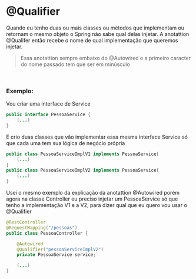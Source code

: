 # @Qualifier
Quando eu tenho duas ou mais classes ou métodos que implementam ou retornam o mesmo objeto o Spring não sabe qual delas injetar. A anotattion @Qualifer então recebe o nome de qual implementação que queremos injetar.
> Essa anotattion sempre embaixo do @Autowired e a primeiro caracter do nome passado tem que ser em minúsculo
<br>

### Exemplo: 
Vou criar uma interface de Service
```java
public interface PessoaService {
    (...)
}
```
E crio duas classes que vão implementar essa mesma interface Service só que cada uma tem sua lógica de negócio própria
```java
public class PessoaServiceImplV1 implements PessoaService{
    (...)
}
public class PessoaServiceImplV2 implements PessoaService{
    (...)
}
```
Usei o mesmo exemplo da explicação da anotattion @Autowired porém agora na classe Controller eu preciso injetar um PessoaService só que tenho a implementação V1 e a V2, para dizer qual que eu quero vou usar o @Qualifier
```java
@RestController
@RequestMapping("/pessoas")
public class PessoaController {

    @Autowired
    @Qualifier("pessoaServiceImplV2")
    private PessoaService service;

    (...)
}
```
